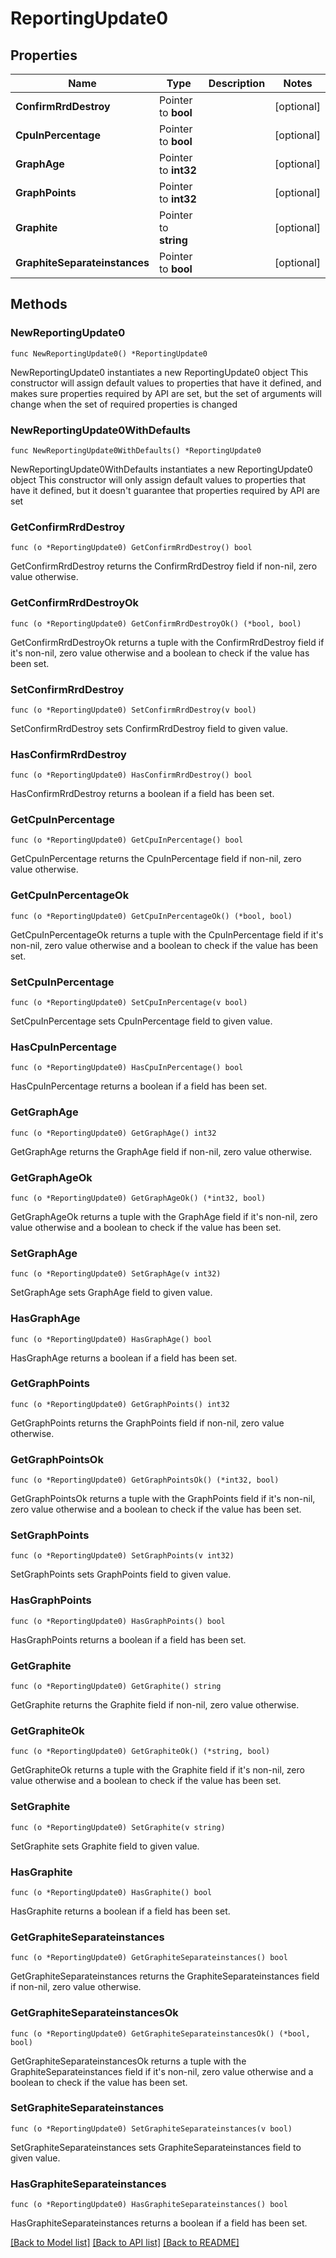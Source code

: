 # ReportingUpdate0

## Properties

Name | Type | Description | Notes
------------ | ------------- | ------------- | -------------
**ConfirmRrdDestroy** | Pointer to **bool** |  | [optional] 
**CpuInPercentage** | Pointer to **bool** |  | [optional] 
**GraphAge** | Pointer to **int32** |  | [optional] 
**GraphPoints** | Pointer to **int32** |  | [optional] 
**Graphite** | Pointer to **string** |  | [optional] 
**GraphiteSeparateinstances** | Pointer to **bool** |  | [optional] 

## Methods

### NewReportingUpdate0

`func NewReportingUpdate0() *ReportingUpdate0`

NewReportingUpdate0 instantiates a new ReportingUpdate0 object
This constructor will assign default values to properties that have it defined,
and makes sure properties required by API are set, but the set of arguments
will change when the set of required properties is changed

### NewReportingUpdate0WithDefaults

`func NewReportingUpdate0WithDefaults() *ReportingUpdate0`

NewReportingUpdate0WithDefaults instantiates a new ReportingUpdate0 object
This constructor will only assign default values to properties that have it defined,
but it doesn't guarantee that properties required by API are set

### GetConfirmRrdDestroy

`func (o *ReportingUpdate0) GetConfirmRrdDestroy() bool`

GetConfirmRrdDestroy returns the ConfirmRrdDestroy field if non-nil, zero value otherwise.

### GetConfirmRrdDestroyOk

`func (o *ReportingUpdate0) GetConfirmRrdDestroyOk() (*bool, bool)`

GetConfirmRrdDestroyOk returns a tuple with the ConfirmRrdDestroy field if it's non-nil, zero value otherwise
and a boolean to check if the value has been set.

### SetConfirmRrdDestroy

`func (o *ReportingUpdate0) SetConfirmRrdDestroy(v bool)`

SetConfirmRrdDestroy sets ConfirmRrdDestroy field to given value.

### HasConfirmRrdDestroy

`func (o *ReportingUpdate0) HasConfirmRrdDestroy() bool`

HasConfirmRrdDestroy returns a boolean if a field has been set.

### GetCpuInPercentage

`func (o *ReportingUpdate0) GetCpuInPercentage() bool`

GetCpuInPercentage returns the CpuInPercentage field if non-nil, zero value otherwise.

### GetCpuInPercentageOk

`func (o *ReportingUpdate0) GetCpuInPercentageOk() (*bool, bool)`

GetCpuInPercentageOk returns a tuple with the CpuInPercentage field if it's non-nil, zero value otherwise
and a boolean to check if the value has been set.

### SetCpuInPercentage

`func (o *ReportingUpdate0) SetCpuInPercentage(v bool)`

SetCpuInPercentage sets CpuInPercentage field to given value.

### HasCpuInPercentage

`func (o *ReportingUpdate0) HasCpuInPercentage() bool`

HasCpuInPercentage returns a boolean if a field has been set.

### GetGraphAge

`func (o *ReportingUpdate0) GetGraphAge() int32`

GetGraphAge returns the GraphAge field if non-nil, zero value otherwise.

### GetGraphAgeOk

`func (o *ReportingUpdate0) GetGraphAgeOk() (*int32, bool)`

GetGraphAgeOk returns a tuple with the GraphAge field if it's non-nil, zero value otherwise
and a boolean to check if the value has been set.

### SetGraphAge

`func (o *ReportingUpdate0) SetGraphAge(v int32)`

SetGraphAge sets GraphAge field to given value.

### HasGraphAge

`func (o *ReportingUpdate0) HasGraphAge() bool`

HasGraphAge returns a boolean if a field has been set.

### GetGraphPoints

`func (o *ReportingUpdate0) GetGraphPoints() int32`

GetGraphPoints returns the GraphPoints field if non-nil, zero value otherwise.

### GetGraphPointsOk

`func (o *ReportingUpdate0) GetGraphPointsOk() (*int32, bool)`

GetGraphPointsOk returns a tuple with the GraphPoints field if it's non-nil, zero value otherwise
and a boolean to check if the value has been set.

### SetGraphPoints

`func (o *ReportingUpdate0) SetGraphPoints(v int32)`

SetGraphPoints sets GraphPoints field to given value.

### HasGraphPoints

`func (o *ReportingUpdate0) HasGraphPoints() bool`

HasGraphPoints returns a boolean if a field has been set.

### GetGraphite

`func (o *ReportingUpdate0) GetGraphite() string`

GetGraphite returns the Graphite field if non-nil, zero value otherwise.

### GetGraphiteOk

`func (o *ReportingUpdate0) GetGraphiteOk() (*string, bool)`

GetGraphiteOk returns a tuple with the Graphite field if it's non-nil, zero value otherwise
and a boolean to check if the value has been set.

### SetGraphite

`func (o *ReportingUpdate0) SetGraphite(v string)`

SetGraphite sets Graphite field to given value.

### HasGraphite

`func (o *ReportingUpdate0) HasGraphite() bool`

HasGraphite returns a boolean if a field has been set.

### GetGraphiteSeparateinstances

`func (o *ReportingUpdate0) GetGraphiteSeparateinstances() bool`

GetGraphiteSeparateinstances returns the GraphiteSeparateinstances field if non-nil, zero value otherwise.

### GetGraphiteSeparateinstancesOk

`func (o *ReportingUpdate0) GetGraphiteSeparateinstancesOk() (*bool, bool)`

GetGraphiteSeparateinstancesOk returns a tuple with the GraphiteSeparateinstances field if it's non-nil, zero value otherwise
and a boolean to check if the value has been set.

### SetGraphiteSeparateinstances

`func (o *ReportingUpdate0) SetGraphiteSeparateinstances(v bool)`

SetGraphiteSeparateinstances sets GraphiteSeparateinstances field to given value.

### HasGraphiteSeparateinstances

`func (o *ReportingUpdate0) HasGraphiteSeparateinstances() bool`

HasGraphiteSeparateinstances returns a boolean if a field has been set.


[[Back to Model list]](../README.md#documentation-for-models) [[Back to API list]](../README.md#documentation-for-api-endpoints) [[Back to README]](../README.md)


